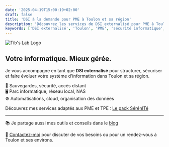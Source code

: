 ```yaml
---
date: '2025-04-19T15:00:19+02:00'
draft: false
title: 'DSI à la demande pour PME à Toulon et sa région'
description: 'Découvrez les services de DSI externalisé pour PME à Toulon et sa région : sauvegardes, sécurité, réseau, cloud et plus.'
keywords: ['DSI externalisé', 'Toulon', 'PME', 'sécurité informatique', 'cloud', 'réseau local', 'automatisation']
---
```


![Tib's Lab Logo](/images/tibslab.svg)

## Votre informatique. Mieux gérée.

Je vous accompagne en tant que **DSI externalisé** pour structurer, sécuriser et faire évoluer votre système d'information dans Toulon et sa région.

🔐 Sauvegardes, sécurité, accès distant  
🖥️ Parc informatique, réseau local, NAS  
⚙️ Automatisations, cloud, organisation des données

Découvrez mes services adaptés aux PME et TPE : [Le pack SérénITé](/serenite)

---

📚 Je partage aussi mes outils et conseils dans le [blog](/blog/)

📩 [Contactez-moi](mailto:contact@tibslab.fr) pour discuter de vos besoins ou pour un rendez-vous à Toulon et ses environs.